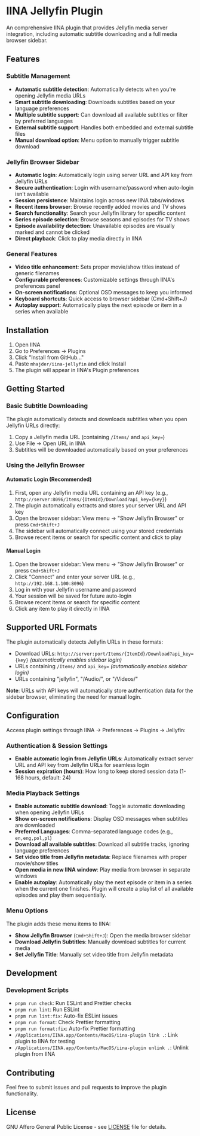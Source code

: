 # IINA Jellyfin Plugin

An comprehensive IINA plugin that provides Jellyfin media server integration, including automatic subtitle downloading and a full media browser sidebar.

## Features

### Subtitle Management

- **Automatic subtitle detection**: Automatically detects when you're opening Jellyfin media URLs
- **Smart subtitle downloading**: Downloads subtitles based on your language preferences
- **Multiple subtitle support**: Can download all available subtitles or filter by preferred languages
- **External subtitle support**: Handles both embedded and external subtitle files
- **Manual download option**: Menu option to manually trigger subtitle download

### Jellyfin Browser Sidebar

- **Automatic login**: Automatically login using server URL and API key from Jellyfin URLs
- **Secure authentication**: Login with username/password when auto-login isn't available
- **Session persistence**: Maintains login across new IINA tabs/windows
- **Recent items browser**: Browse recently added movies and TV shows
- **Search functionality**: Search your Jellyfin library for specific content
- **Series episode selection**: Browse seasons and episodes for TV shows
- **Episode availability detection**: Unavailable episodes are visually marked and cannot be clicked
- **Direct playback**: Click to play media directly in IINA

### General Features

- **Video title enhancement**: Sets proper movie/show titles instead of generic filenames
- **Configurable preferences**: Customizable settings through IINA's preferences panel
- **On-screen notifications**: Optional OSD messages to keep you informed
- **Keyboard shortcuts**: Quick access to browser sidebar (Cmd+Shift+J)
- **Autoplay support**: Automatically plays the next episode or item in a series when available

## Installation

1. Open IINA
2. Go to Preferences → Plugins
3. Click "Install from GitHub..."
4. Paste `mhajder/iina-jellyfin` and click Install
5. The plugin will appear in IINA's Plugin preferences

## Getting Started

### Basic Subtitle Downloading

The plugin automatically detects and downloads subtitles when you open Jellyfin URLs directly:

1. Copy a Jellyfin media URL (containing `/Items/` and `api_key=`)
2. Use File → Open URL in IINA
3. Subtitles will be downloaded automatically based on your preferences

### Using the Jellyfin Browser

#### Automatic Login (Recommended)

1. First, open any Jellyfin media URL containing an API key (e.g., `http://server:8096/Items/{ItemId}/Download?api_key={key}`)
2. The plugin automatically extracts and stores your server URL and API key
3. Open the browser sidebar: View menu → "Show Jellyfin Browser" or press `Cmd+Shift+J`
4. The sidebar will automatically connect using your stored credentials
5. Browse recent items or search for specific content and click to play

#### Manual Login

1. Open the browser sidebar: View menu → "Show Jellyfin Browser" or press `Cmd+Shift+J`
2. Click "Connect" and enter your server URL (e.g., `http://192.168.1.100:8096`)
3. Log in with your Jellyfin username and password
4. Your session will be saved for future auto-login
5. Browse recent items or search for specific content
6. Click any item to play it directly in IINA

## Supported URL Formats

The plugin automatically detects Jellyfin URLs in these formats:

- Download URLs: `http://server:port/Items/{ItemId}/Download?api_key={key}` _(automatically enables sidebar login)_
- URLs containing `/Items/` and `api_key=` _(automatically enables sidebar login)_
- URLs containing "jellyfin", "/Audio/", or "/Videos/"

**Note**: URLs with API keys will automatically store authentication data for the sidebar browser, eliminating the need for manual login.

## Configuration

Access plugin settings through IINA → Preferences → Plugins → Jellyfin:

### Authentication & Session Settings

- **Enable automatic login from Jellyfin URLs**: Automatically extract server URL and API key from Jellyfin URLs for seamless login
- **Session expiration (hours)**: How long to keep stored session data (1-168 hours, default: 24)

### Media Playback Settings

- **Enable automatic subtitle download**: Toggle automatic downloading when opening Jellyfin URLs
- **Show on-screen notifications**: Display OSD messages when subtitles are downloaded
- **Preferred Languages**: Comma-separated language codes (e.g., `en,eng,pol,pl`)
- **Download all available subtitles**: Download all subtitle tracks, ignoring language preferences
- **Set video title from Jellyfin metadata**: Replace filenames with proper movie/show titles
- **Open media in new IINA window**: Play media from browser in separate windows
- **Enable autoplay**: Automatically play the next episode or item in a series when the current one finishes. Plugin will create a playlist of all available episodes and play them sequentially.

### Menu Options

The plugin adds these menu items to IINA:

- **Show Jellyfin Browser** (`Cmd+Shift+J`): Open the media browser sidebar
- **Download Jellyfin Subtitles**: Manually download subtitles for current media
- **Set Jellyfin Title**: Manually set video title from Jellyfin metadata

## Development

### Development Scripts

- `pnpm run check`: Run ESLint and Prettier checks
- `pnpm run lint`: Run ESLint
- `pnpm run lint:fix`: Auto-fix ESLint issues
- `pnpm run format`: Check Prettier formatting
- `pnpm run format:fix`: Auto-fix Prettier formatting
- `/Applications/IINA.app/Contents/MacOS/iina-plugin link .`: Link plugin to IINA for testing
- `/Applications/IINA.app/Contents/MacOS/iina-plugin unlink .`: Unlink plugin from IINA

## Contributing

Feel free to submit issues and pull requests to improve the plugin functionality.

## License

GNU Affero General Public License - see [LICENSE](LICENSE) file for details.
